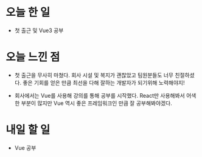 # 오늘 한 일

-   첫 출근 및 Vue3 공부

# 오늘 느낀 점

-   첫 출근을 무사히 마쳤다. 회사 시설 및 복지가 괜찮았고 팀원분들도 너무 친절하셨다. 좋은 기회를 얻은 만큼 최선을 다해 잘하는 개발자가 되기위해 노력해야지!

-   회사에서는 Vue를 사용해 강의를 통해 공부를 시작했다. React만 사용해봐서 어색한 부분이 많지만 Vue 역시 좋은 프레임워크인 만큼 잘 공부해봐야겠다.

# 내일 할 일

-   Vue 공부
